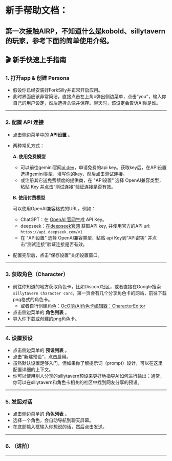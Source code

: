 # 新手帮助文档：

第一次接触AIRP，不知道什么是kobold、sillytavern的玩家，参考下面的简单使用介绍。
---

## 🎬 新手快速上手指南

### 1. 打开app & 创建 Persona

* 假设你已经安装好ForkSilly并正常开启应用。
* 此时界面应该非常简洁。直接点击左上角≡弹出侧边菜单，点击“you”，输入你自己的用户设定，然后选择头像并保存。聊天时，该设定会告诉AI你是谁。

---

### 2. 配置 API 连接

* 点击侧边菜单中的 **API设置** 。
* 两种常见方式：

  **A. 使用免费模型**

  * 可以前往gemini官网[ai.dev](https://ai.dev)，申请免费的api key。获取key后，在API设置选择gemini类型，填写你的key，然后点击测试连接。
  * 或注册其它送免费额度的提供商，在 "API设置" 选择 OpenAI兼容类型，粘贴 Key 并点击“测试连接”验证连接是否有效。

  **B. 使用付费模型**

  可以使用OpenAI兼容格式的URL。例如：
  * ChatGPT：在 [OpenAI 官网](https://platform.openai.com)生成 API Key。
  * deepseek：[在deepseek官网](https://platform.deepseek.com/sign_in) 获取API key, 并使用官方的API url: `https://api.deepseek.com/v1`
  * 在 "API设置" 选择 OpenAI兼容类型，粘贴 api Key到“API密钥” 并点击“测试连接”验证连接是否有效。

* 配置完毕后，点击“保存设置”关闭设置窗口。

---

### 3. 获取角色（Character）

* 前往你知道的地方获取角色卡，比如Discord社区，或者直接在Google搜索`sillytavern Character card`，第一页会有几个分享角色卡的网站，前往下载png格式的角色卡。
  * 或者自行创建角色：[OcO萌/AI角色卡编辑器：CharacterEditor](https://ce.ooc.moe/zh-CN)
* 点击侧边菜单的 **角色列表** 。
* 导入你下载或创建的png角色卡。

---

### 4. 设置预设

* 点击侧边菜单的 **预设列表** 。
* 点击“新建预设”，点击启用。
* 虽然默认设置足够入门，但如果你了解提示词（prompt）设计，可以在这里配置详细的上下文。
* 你可以使用别人分享的sillytavern预设来更好地指导AI如何进行输出；通常，你可以在sillytavern和角色卡相关的社区中找到网友分享的预设。

---

### 5. 发起对话

* 点击侧边菜单的 **角色列表** 。
* 选择一个角色，会自动导航到聊天屏幕。
* 在底部输入框输入你想说的话，然后点击发送。

---

### 6. （进阶）


---

